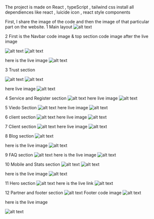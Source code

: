 The project is made on React , typeScript , tailwind css 
install all dependiences like react , luicide icon , react style components

First, I share the image of the code and then the image of that particular part on the website.
1 Main layout
![alt text](https://github.com/Harshit001-ctrl/Register-task/blob/101cc9ee413328296a8a2ff8f9940ca20bf53634/app.png)

2 
First is the Navbar code image & top section code image after the live image

![alt text](https://github.com/Harshit001-ctrl/Register-task/blob/150f48b8227b4c0467d21c0f60c8a30d6993e613/Navbar.png)
![alt text](https://github.com/Harshit001-ctrl/Register-task/blob/150f48b8227b4c0467d21c0f60c8a30d6993e613/top.png)

here is the live image
![alt text](https://github.com/Harshit001-ctrl/Register-task/blob/150f48b8227b4c0467d21c0f60c8a30d6993e613/nav%20%26%20top.png)

3 Trust section

![alt text](https://github.com/Harshit001-ctrl/Register-task/blob/150f48b8227b4c0467d21c0f60c8a30d6993e613/trust.png)
![alt text](https://github.com/Harshit001-ctrl/Register-task/blob/150f48b8227b4c0467d21c0f60c8a30d6993e613/service.png)

here live image 
![alt text](https://github.com/Harshit001-ctrl/Register-task/blob/150f48b8227b4c0467d21c0f60c8a30d6993e613/trust%20%26%20service.png)

4 Service and Register section
![alt text](https://github.com/Harshit001-ctrl/Register-task/blob/aa5672e44c18e1d1a9bda34e0da5a1f406cd64a0/register%20code%20.png)
here live image
![alt text](https://github.com/Harshit001-ctrl/Register-task/blob/150f48b8227b4c0467d21c0f60c8a30d6993e613/register.png)

5 Viedo Section
![alt text](https://github.com/Harshit001-ctrl/Register-task/blob/3bc2f31d186a94888a382c6ac80a370ed32a091c/viedo%20code.png)
here live image 
![alt text](https://github.com/Harshit001-ctrl/Register-task/blob/3bc2f31d186a94888a382c6ac80a370ed32a091c/viedo.png)

6 client section
![alt text](https://github.com/Harshit001-ctrl/Register-task/blob/3bc2f31d186a94888a382c6ac80a370ed32a091c/client.png)
here live image
![alt text](https://github.com/Harshit001-ctrl/Register-task/blob/3bc2f31d186a94888a382c6ac80a370ed32a091c/clients%20image.png)

7 Client section
![alt text](https://github.com/Harshit001-ctrl/Register-task/blob/3bc2f31d186a94888a382c6ac80a370ed32a091c/blog.png)
here live image
![alt text](https://github.com/Harshit001-ctrl/Register-task/blob/3bc2f31d186a94888a382c6ac80a370ed32a091c/blog%20image.png)

8 Blog section
![alt text](https://github.com/Harshit001-ctrl/Register-task/blob/3bc2f31d186a94888a382c6ac80a370ed32a091c/testimonial.png)

here is the live image
![alt text](https://github.com/Harshit001-ctrl/Register-task/blob/3bc2f31d186a94888a382c6ac80a370ed32a091c/testi.png)

9 FAQ section
![alt text](https://github.com/Harshit001-ctrl/Register-task/blob/3bc2f31d186a94888a382c6ac80a370ed32a091c/faq.png)
here is the live image
![alt text](https://github.com/Harshit001-ctrl/Register-task/blob/3bc2f31d186a94888a382c6ac80a370ed32a091c/faq%20image.png)

10 Mobile and Stats section
![alt text](https://github.com/Harshit001-ctrl/Register-task/blob/3bc2f31d186a94888a382c6ac80a370ed32a091c/mobile.png)
![alt text](https://github.com/Harshit001-ctrl/Register-task/blob/3bc2f31d186a94888a382c6ac80a370ed32a091c/stats.png)

here is the live image
![alt text](https://github.com/Harshit001-ctrl/Register-task/blob/3bc2f31d186a94888a382c6ac80a370ed32a091c/mobile%20%26%20stat.png)

11 Hero section
![alt text](https://github.com/Harshit001-ctrl/Register-task/blob/3bc2f31d186a94888a382c6ac80a370ed32a091c/hero.png)
here is the live link
![alt text](https://github.com/Harshit001-ctrl/Register-task/blob/51d285e5e8d4147ae3377c1d33f82d4e91341a50/number.png)

12 Partner  and footer section
![alt text](https://github.com/Harshit001-ctrl/Register-task/blob/51d285e5e8d4147ae3377c1d33f82d4e91341a50/partner.png)
Footer code image
![alt text](https://github.com/Harshit001-ctrl/Register-task/blob/51d285e5e8d4147ae3377c1d33f82d4e91341a50/fotter.png)

here is the live image

![alt text](https://github.com/Harshit001-ctrl/Register-task/blob/51d285e5e8d4147ae3377c1d33f82d4e91341a50/partner%20and%20fotter.png)










